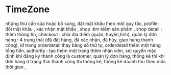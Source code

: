 # TimeZone
những thứ cần sửa hoặc bổ sung,
đặt mật khẩu theo một quy tắc,
profile: đổi mật khẩu , xác nhận mật khẩu ,
shop :tìm kiếm sản phẩm ,
shop detail : thêm thông tin,
checkout : chia địa điểm (quận, huyện,tỉnh),
quản lý đơn hàng : 4 trạng thái (đã đặt hàng, đã xác nhận, đã hủy, giao hàng thành công),
id trong orderdetail thay bằng số thứ tự,
orderdetail thêm một hàng  tổng tiền,
authority : tạo thêm một trang thêm nhân viên, set quyền mặc định khi đăng ký thành công là customer,
quản lý đơn hàng,
thống kê thì khi đơn hàng ở trạng thái thành công thì thống kê,
thống kê doanh thu theo mốc thời gian ,
